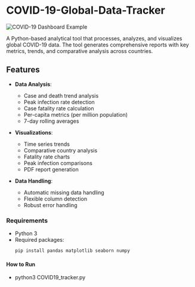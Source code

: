 # COVID-19-Global-Data-Tracker

![COVID-19 Dashboard Example](COVID19_Visualization_Timeseries.png)

A Python-based analytical tool that processes, analyzes, and visualizes global COVID-19 data. The tool generates comprehensive reports with key metrics, trends, and comparative analysis across countries.

## Features

- **Data Analysis**:
  - Case and death trend analysis
  - Peak infection rate detection
  - Case fatality rate calculation
  - Per-capita metrics (per million population)
  - 7-day rolling averages

- **Visualizations**:
  - Time series trends
  - Comparative country analysis
  - Fatality rate charts
  - Peak infection comparisons
  - PDF report generation

- **Data Handling**:
  - Automatic missing data handling
  - Flexible column detection
  - Robust error handling

### Requirements

- Python 3
- Required packages:
  ```bash
  pip install pandas matplotlib seaborn numpy

#### How to Run

- python3 COVID19_tracker.py